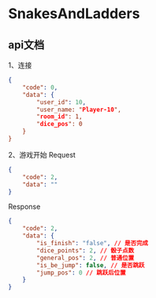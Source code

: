 # SnakesAndLadders

## api文档

1、连接

```json
{
    "code": 0,
    "data": {
        "user_id": 10,
        "user_name: "Player-10",
        "room_id": 1,
        "dice_pos": 0
    }
}
```

2、游戏开始
Request

```json
{
    "code": 2,
    "data": ""
}
```

Response

```json
{
    "code": 2,
    "data": {
        "is_finish": "false", // 是否完成
        "dice_points": 2, // 骰子点数
        "general_pos": 2, // 普通位置
        "is_be_jump": false, // 是否跳跃
        "jump_pos": 0 // 跳跃后位置
    }
}
```
